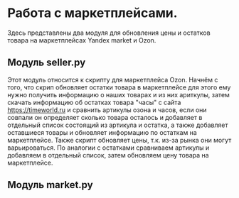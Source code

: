 # Работа с маркетплейсами.
Здесь представлены два модуля для обновления цены и остатков товара на маркетплейсах Yandex market и Ozon.

## Модуль seller.py
Этот модуль относится к скрипту для маркетплейса Ozon. 
Начнём с того, что скрип обновляет остатки товара в маркетплейсе для этого ему нужно получить информацию о наших товарах и из них ариткулы, затем скачать информацию об остатках товара "часы" с сайта https://timeworld.ru и сравнить артикулы озона и часов, если они совпали он определяет сколько товара осталось и добавляет в отдельный список состоящий из артикула и остатка, а также добавляет оставшиеся товары и обновляет информацию по остаткам на маркетплейсе.
Также скрипт обновляет цены, т.к. из-за рынка они могут варьироваться. По аналогии с остатками сравниваем артикулы и добавляем в отдельный список, затем обновляем цену товара на маркетплейсе. 

##  Модуль market.py
